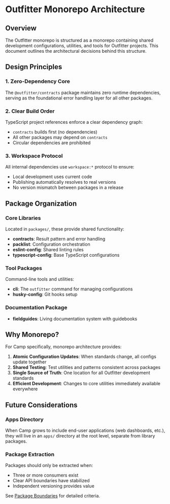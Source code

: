 # Outfitter Monorepo Architecture

## Overview

The Outfitter monorepo is structured as a monorepo containing shared development configurations, utilities, and tools for Outfitter projects. This document outlines the architectural decisions behind this structure.

## Design Principles

### 1. Zero-Dependency Core

The `@outfitter/contracts` package maintains zero runtime dependencies, serving as the foundational error handling layer for all other packages.

### 2. Clear Build Order

TypeScript project references enforce a clear dependency graph:

- `contracts` builds first (no dependencies)
- All other packages may depend on `contracts`
- Circular dependencies are prohibited

### 3. Workspace Protocol

All internal dependencies use `workspace:*` protocol to ensure:

- Local development uses current code
- Publishing automatically resolves to real versions
- No version mismatch between packages in a release

## Package Organization

### Core Libraries

Located in `packages/`, these provide shared functionality:

- **contracts**: Result pattern and error handling
- **packlist**: Configuration orchestration
- **eslint-config**: Shared linting rules
- **typescript-config**: Base TypeScript configurations

### Tool Packages

Command-line tools and utilities:

- **cli**: The `outfitter` command for managing configurations
- **husky-config**: Git hooks setup

### Documentation Package

- **fieldguides**: Living documentation system with guidebooks

## Why Monorepo?

For Camp specifically, monorepo architecture provides:

1. **Atomic Configuration Updates**: When standards change, all configs update together
2. **Shared Testing**: Test utilities and patterns consistent across packages
3. **Single Source of Truth**: One location for all Outfitter development standards
4. **Efficient Development**: Changes to core utilities immediately available everywhere

## Future Considerations

### Apps Directory

When Camp grows to include end-user applications (web dashboards, etc.), they will live in an `apps/` directory at the root level, separate from library packages.

### Package Extraction

Packages should only be extracted when:

- Three or more consumers exist
- Clear API boundaries have stabilized
- Independent versioning provides value

See [Package Boundaries](package-boundaries.md) for detailed criteria.
